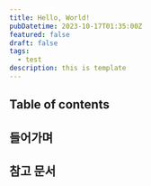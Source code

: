 ```yaml
---
title: Hello, World!
pubDatetime: 2023-10-17T01:35:00Z
featured: false
draft: false
tags:
  - test
description: this is template
---
```


## Table of contents

## 들어가며

## 참고 문서
